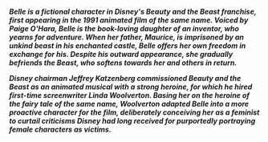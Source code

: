 **_Belle is a fictional character in Disney's Beauty and the Beast franchise, first appearing in the 1991 animated film of the same name. Voiced by Paige O'Hara, Belle is the book-loving daughter of an inventor, who yearns for adventure. When her father, Maurice, is imprisoned by an unkind beast in his enchanted castle, Belle offers her own freedom in exchange for his. Despite his outward appearance, she gradually befriends the Beast, who softens towards her and others in return._**

**_Disney chairman Jeffrey Katzenberg commissioned Beauty and the Beast as an animated musical with a strong heroine, for which he hired first-time screenwriter Linda Woolverton. Basing her on the heroine of the fairy tale of the same name, Woolverton adapted Belle into a more proactive character for the film, deliberately conceiving her as a feminist to curtail criticisms Disney had long received for purportedly portraying female characters as victims._**